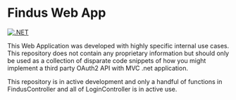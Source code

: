 # Findus Web App
[![.NET](https://github.com/CompassMotionAB/Findus-WebApp/actions/workflows/dotnet.yml/badge.svg)](https://github.com/CompassMotionAB/Findus-WebApp/actions/workflows/dotnet.yml)

This Web Application was developed with highly specific internal use cases. This repository does not contain any proprietary information but should only be used as a collection of disparate code snippets of how you might implement a third party OAuth2 API with MVC .net application.

This repository is in active development and only a handful of functions in FindusController and all of LoginController is in active use.
